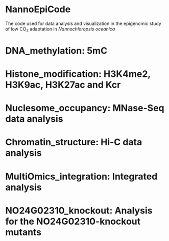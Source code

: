 # NannoEpiCode
The code used for data analysis and visualization in the epigenomic study of low CO<sub>2</sub> adaptation in *Nannochloropsis oceanica*

# DNA_methylation: 5mC

# Histone_modification: H3K4me2, H3K9ac, H3K27ac and Kcr

# Nuclesome_occupancy: MNase-Seq data analysis

# Chromatin_structure: Hi-C data analysis

# MultiOmics_integration: Integrated analysis

# NO24G02310_knockout: Analysis for the NO24G02310-knockout mutants

